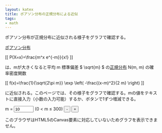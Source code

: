 ```yaml
---
layout: katex
title: ポアソン分布の正規分布による近似
tags:
- math
---
```

ポアソン分布が正規分布に近似される様子をグラフで確認する。

[ポアソン分布](https://ja.wikipedia.org/wiki/%E3%83%9D%E3%82%A2%E3%82%BD%E3%83%B3%E5%88%86%E5%B8%83)

[[ P(X=x)=\frac{m^x e^{-m}}{x!} ]]

は、mが大きくなると平均 m 標準偏差 $ \sqrt{m} $ の[正規分布](https://ja.wikipedia.org/wiki/%E6%AD%A3%E8%A6%8F%E5%88%86%E5%B8%83) N(m, m) の確率密度関数

[[ f(x)=\frac{1}{\sqrt{2\pi m}} \exp \left( -\frac{(x-m)^2}{2 m} \right) ]]

に近似される。このページでは、その様子をグラフで確認する。mの値をテキストに直接入力（小数の入力可能）するか、ボタンで1ずつ増減できる。

m = <input name="m" id="m" type="text" value="10" size="5" onkeyup="update()"> (0 < m &le; 300)
<input type="button" value="-" onclick="decM();">
<input type="button" value="+" onclick="incM();">

<!-- -------------------------------------------------------------------------------------------- -->
<canvas id="canvas" width="600" height="600">
このブラウザはHTML5のCanvas要素に対応していないためグラフを表示できません。
</canvas>
<script type="text/javascript">
// DrawCartesianGraph by Katsutoshi Seki
// https://sekika.github.io/2020/01/03/DrawCartesianGraph/
// MIT License

update();

function decM() {
  m = document.getElementById("m").value;
  m = parseInt(m)-1;
  if (m<1) {
    m = 1;
  }
  document.getElementById("m").value = m;
  update();
}

function incM() {
  m = document.getElementById("m").value;
  m = parseInt(m)+1;
  if (m>300) {
    m = 300;
  }
  document.getElementById("m").value = m;
  update();
}

function update() {
  // Get parameter
  m = document.getElementById("m").value;
  m = Number(m);
  if (isNaN(m)) {
      m = 1;
  }
  if (m>300) {
    m = 300;
    document.getElementById("m").value = m;
  }
  if (m<=0) {
    m = 1;
  }


// Initialize canvas
var c = document.getElementById('canvas');
var ctx = c.getContext('2d');
ctx.font = "20px serif"; // Font of the text
ctx.lineWidth = 1; // Line width
width = c.width; // Width of the canvas
height = c.height; // Height of the canvas

// Clear canvas
ctx.clearRect(0, 0, width, height);

// Set Cartesian coodinate system for the graph (GC)
// Origin of GC with respect to canvas coordinate
originX = 50;
originY = 570;
// Unit vector of GC with respect to canvas coordinate
maxX = m*2.5
if (maxX < 20) {
  maxX = 20;
}
unitX = Math.floor(500 / maxX);
if (unitX < 1) {
  unitX = 1;
}
maxNorm = 1/Math.sqrt(2*Math.PI*m);
unitY = -Math.floor(500 / maxNorm);
var coord = [originX, originY, unitX, unitY, width, height];

// Draw coordinates
// X Axis
ctx.strokeStyle = "black";
ctx.beginPath();
ctx.moveTo(0, originY);
ctx.lineTo(width-30, originY);
ctx.lineTo(width-45, originY-10);
ctx.moveTo(width-30, originY);
ctx.lineTo(width-45, originY+10);
ctx.strokeText("x", width-25, originY+5);

// Y Axis
ctx.moveTo(originX, height);
ctx.lineTo(originX, 30);
ctx.lineTo(originX-10, 45);
ctx.moveTo(originX, 30);
ctx.lineTo(originX+10, 45);
ctx.strokeText("y", originX-5, 20);

// Scale of the axis
scaleX = Math.pow(10, Math.floor(2 - Math.log10(unitX)));
if (scaleX == 1) {
  scaleX = 2;
}
for (x=0; originX+unitX*x < width - 30; x=x+scaleX) {
  ctx.moveTo(originX+unitX*x, originY);
  ctx.lineTo(originX+unitX*x, originY+5);
  ctx.fillStyle = "black";
  ctx.fillText(x, originX+unitX*x-20, originY+25);
}
scaleY = Math.floor(Math.pow(10, Math.floor(2-Math.log10(-unitY))));;
for (y=scaleY; originY+unitY*y > 30; y=y+scaleY) {
  ctx.moveTo(originX, originY+unitY*y);
  ctx.lineTo(originX-5, originY+unitY*y);
  ctx.fillText(y, originX-50, originY+unitY*y+10);
}
ctx.stroke();

// Legend
legendX = 360
legendY = 120
ctx.beginPath();
ctx.fillStyle = "red";
ctx.arc(legendX+15, legendY, 4, 0, Math.PI*2);
ctx.fill();
ctx.fillStyle = "black";
ctx.fillText("ポアソン分布", legendX + 40, legendY + 5);
ctx.beginPath();
ctx.strokeStyle = "blue";
ctx.moveTo(legendX, legendY+30);
ctx.lineTo(legendX+30, legendY+30);
ctx.stroke();
ctx.fillText("正規分布", legendX + 40, legendY + 35);
  
// Draw graphs
if (m > 0) {
  plotint(poisson, ctx, coord, "red");
  draw(normDist, ctx, coord, "blue");
}
}

// Define functions to draw
function poisson(k){
  if (k < 100) {
    return Math.pow(m,k)*Math.pow(Math.E,-m)/factorial(k);
  }
  logP = k * Math.log(m) - m - logfact(k);
  return Math.pow(Math.E, logP);
}

function factorial(n) {
  if (n < 2) {
    return 1;
  } else {
    return n * factorial(n-1);
  }
}

function logfact(n) {
  if (n < 2) {
    return 0;
  } else {
    return Math.log(n) + logfact(n-1);
  }
}

function normDist(x) {
  return Math.pow(Math.E, -(x-m)*(x-m) / (2*m)) * maxNorm;
}

// Draw a graph
function draw(func, ctx, coord, color){
  originX = coord[0];
  originY = coord[1];
  unitX = coord[2];
  unitY = coord[3];
  width = coord[4];
  height = coord[5];
  ctx.strokeStyle = color;
  ctx.beginPath();
  first = true;
  for (pixX = 0; pixX < width-30; pixX++) {
     x = (pixX-originX) / unitX;
     y = func(x);
     pixY = originY + unitY * y
     if (pixY >= 35 && pixY <= height) {
        if (first) {
           ctx.moveTo(pixX, pixY);
           first = false;
        } else {
           ctx.lineTo(pixX, pixY);
        }
     } else {
        first = true;
     }
  }
  ctx.stroke();
}

function plotint(func, ctx, coord, color){
  originX = coord[0];
  originY = coord[1];
  unitX = coord[2];
  unitY = coord[3];
  width = coord[4];
  height = coord[5];
  ctx.beginPath();
  for (x = 0; x*unitX < width-originX-30; x++) {
     y = func(x);
     pixX = originX + unitX * x
     pixY = originY + unitY * y
     if (pixY >= 35 && pixY <= height) {
         ctx.beginPath();
         ctx.fillStyle = color;
         ctx.arc(pixX, pixY, 4, 0, Math.PI*2);
         ctx.fill();
     }
  }
  ctx.stroke();
}
</script>
<!-- -------------------------------------------------------------------------------------------- -->
